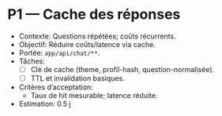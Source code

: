 # P1 — Cache des réponses

- Contexte: Questions répétées; coûts récurrents.
- Objectif: Réduire coûts/latence via cache.
- Portée: `app/api/chat/**`.
- Tâches:
  - [ ] Clé de cache (theme, profil-hash, question-normalisée).
  - [ ] TTL et invalidation basiques.
- Critères d’acceptation:
  - Taux de hit mesurable; latence réduite.
- Estimation: 0.5 j
